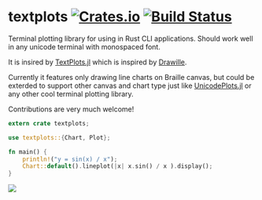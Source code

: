 # textplots [![Crates.io](https://img.shields.io/crates/v/textplots.svg)](https://crates.io/crates/textplots) [![Build Status](https://travis-ci.org/loony-bean/textplots-rs.svg?branch=master)](https://travis-ci.org/loony-bean/textplots-rs)

Terminal plotting library for using in Rust CLI applications.
Should work well in any unicode terminal with monospaced font.

It is insired by [TextPlots.jl](https://github.com/sunetos/TextPlots.jl) which is inspired by [Drawille](https://github.com/asciimoo/drawille).

Currently it features only drawing line charts on Braille canvas, but could be exterded
to support other canvas and chart type just like [UnicodePlots.jl](https://github.com/Evizero/UnicodePlots.jl)
or any other cool terminal plotting library.

Contributions are very much welcome!

```rust
extern crate textplots;

use textplots::{Chart, Plot};

fn main() {
    println!("y = sin(x) / x");
    Chart::default().lineplot(|x| x.sin() / x ).display();
}
```

<img src="https://github.com/loony-bean/textplots-rs/blob/master/doc/demo.png">
